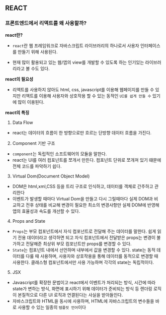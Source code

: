 ## REACT

### 프론트엔드에서 리액트를 왜 사용할까?

**react란?**
* `react`란 웹 프레임워크로 자바스크립트 라이브러리의 하나로서 사용자 인터페이스를 만들기 위해 사용된다. 

* 현재 많이 활용되고 있는 웹/앱의 view를 개발할 수 있도록 하는 인기있는 라이브러리라고 볼 수도 있다.

**react의 필요성**
- 리액트를 사용하지 않아도 html, css, javascript를 이용해 웹페이지를 만들 수 있지만 리액트를 이용해 사용자와 상호작용 할 수 있는 동적인 `UI를 쉽게 만들 수` 있기에 많이 이용된다.

**react의 특징**
1. Data Flow
- react는 데이터의 흐름이 한 방향으로만 흐르는 단방향 데이터 흐름을 가진다.

2. Component 기반 구조
- `component`는 독립적인 소프트웨어의 모듈을 말한다.
- react는 UI를 여러 컴포넌트를 쪼개서 만든다. 컴포넌트 단위로 쪼개져 있기 떄문에 전체 코드를 파악하기 쉽다. 

3. Virtual Dom(Document Object Model)
- DOM은 html,xml,CSS 등을 트리 구조로 인식하고, 데이터를 객체로 간주하고 관리한다
- 이벤트가 발생할 때마다 Virtual Dom을 만들고 다시 그릴때마다 실제 DOM과 비교하고 전후 상태를 비교해 변경이 필요한 최소의 변경사항만 실제 DOM에 반영해 앱의 효율성과 속도를 개선할 수 있다.

4. Props and State
- `Props`는 부모 컴포넌트에서 자식 컴포넌트로 전달해 주는 데이터를 말한다. 쉽게 읽기 전용 데이터라고 생각하면 되고 자식 컴포넌트에서 전달받은 props는 변경이 불가하고 전달해준 최상위 부모 컴포넌트만 props를 변경할 수 있다.
- `State`는 컴포넌트 내에서 선언하며 내부에서 값을 변경할 수 있다. state는 동적 데이터를 다룰 때 사용하며, 사용자와 상호작용을 통해 데이터를 동적으로 변경할 때 사용한다. 클래스형 컴포넌트에서만 사용 가능하며 각각의 state는 독립적이다.
 
5. JSX
- Javascript를 확장한 문법이고 react에서 이벤트가 처리되는 방식, 시간에 따라 state가 변하는 방식, 화면에 표시하기 위해 데이터가 준비되는 방식 등 렌더링 로직이 본질적으로 다른 UI 로직과 연결된다는 사실을 받아들인다.
- 자바스크립트와 HTML을 동시에 사용하며, HTML에 자바스크립트의 변수들을 바로 사용할 수 있는 일종의 `템플릿 언어`이다